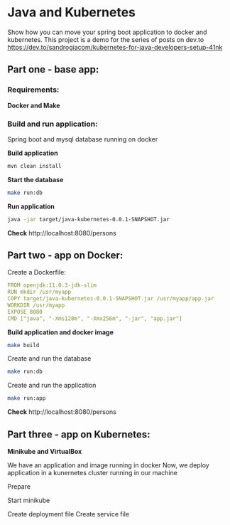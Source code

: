 # Java and Kubernetes

Show how you can move your spring boot application to docker and kubernetes.
This project is a demo for the series of posts on dev.to
https://dev.to/sandrogiacom/kubernetes-for-java-developers-setup-41nk

## Part one - base app:

### Requirements:

**Docker and Make**

### Build and run application:

Spring boot and mysql database running on docker

**Build application**
```bash
mvn clean install
```

**Start the database**
```bash
make run:db
```

**Run application**
```bash
java -jar target/java-kubernetes-0.0.1-SNAPSHOT.jar
```

**Check**
http://localhost:8080/persons


## Part two - app on Docker:

Create a Dockerfile:

```yaml
FROM openjdk:11.0.3-jdk-slim
RUN mkdir /usr/myapp
COPY target/java-kubernetes-0.0.1-SNAPSHOT.jar /usr/myapp/app.jar
WORKDIR /usr/myapp
EXPOSE 8080
CMD ["java", "-Xms128m", "-Xmx256m", "-jar", "app.jar"]
```

**Build application and docker image**

```bash
make build
```

Create and run the database
```bash
make run:db
```

Create and run the application
```bash
make run:app
```

**Check**
http://localhost:8080/persons


## Part three - app on Kubernetes:

**Minikube and VirtualBox**

We have an application and image running in docker
Now, we deploy application in a kunernetes cluster running in our machine

Prepare

Start minikube

Create deployment file
Create service file





